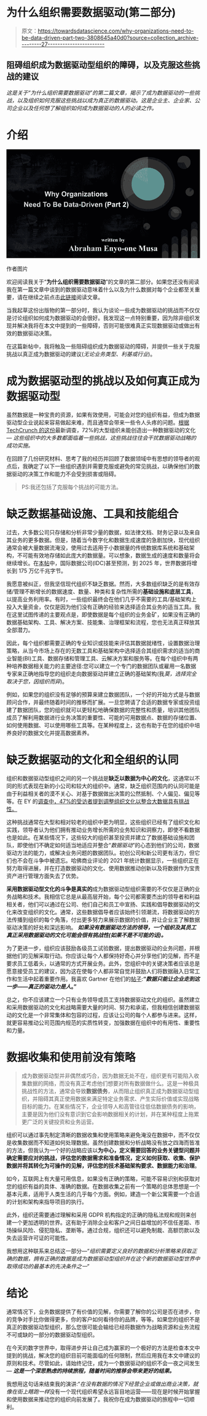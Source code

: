 # 为什么组织需要数据驱动(第二部分)

> 原文：<https://towardsdatascience.com/why-organizations-need-to-be-data-driven-part-two-3808645a40d0?source=collection_archive---------27----------------------->

## 阻碍组织成为数据驱动型组织的障碍，以及克服这些挑战的建议

*这是关于“为什么组织需要数据驱动”的第二篇文章，揭示了成为数据驱动的一些挑战，以及组织如何克服这些挑战以成为真正的数据驱动。这是企业主、企业家、公司企业以及任何想了解组织如何成为数据驱动的人的必读之作。*

# 介绍

![](img/93a30eac4470360e0681ae58f25b590c.png)

作者图片

欢迎阅读我关于“**为什么组织需要数据驱动**”的文章的第二部分。如果您还没有阅读我在第一篇文章中谈到的数据驱动意味着什么以及为什么数据对每个企业都至关重要，请在继续之前点击[此链接](/why-organizations-need-to-be-data-driven-98ade3ca53a)阅读文章。

当我起草这份出版物的第一部分时，我认为谈论一些成为数据驱动的挑战而不仅仅是讨论组织如何成为数据驱动的会很好。我发现这一点特别重要，因为除非组织发现并解决我将在本文中提到的一些障碍，否则可能很难真正实现数据驱动或做出有效的数据驱动决策。

在这篇新帖中，我将触及一些阻碍组织成为数据驱动的障碍，并提供一些关于克服挑战以真正成为数据驱动的建议(*无论业务类型、利基或行业*)。

# 成为数据驱动型的挑战以及如何真正成为数据驱动型

虽然数据是一种宝贵的资源，如果有效使用，可能会对您的组织有益，但成为数据驱动型企业说起来容易做起来难，而且通常会带来一些令人头疼的问题。[根据 TechCrunch 的这份](https://techcrunch.com/2019/02/06/big-companies-are-not-becoming-data-driven-fast-enough/?guccounter=1)最新调查，72%的大型组织未能创造出一种数据驱动的文化— *这些组织中的大多数都面临着一些挑战，这些挑战往往会干扰数据驱动战略的成功实施。*

在回顾了几份研究材料、思考了我的经历并回顾了数据领域中有思想的领导者的观点后，我确定了以下一些组织遇到并需要克服或避免的常见挑战，以确保他们的数据驱动的决策工作和能力不会受到损害或阻碍。

> PS:我还包括了克服每个挑战的可能方法。

# **缺乏数据基础设施、工具和技能组合**

过去，大多数公司只存储和分析非常少量的数据，如法律文档、财务记录以及来自其业务的更多数据。但是，随着当今数字化和数据生成速度的急剧加快，现代组织通常会被大量数据流淹没，使用过去适用于小数据量的传统数据库系统和基础架构，不可能有效地存储如此庞大的数据量。可以想象，数据生成的速度和数量将会继续增长。在[本帖](https://www.networkworld.com/article/3325397/idc-expect-175-zettabytes-of-data-worldwide-by-2025.html)中，国际数据公司(IDC)甚至预测，到 2025 年，世界数据将增长到 175 万亿千兆字节。

我愿意被纠正，但我坚信现代组织不缺乏数据。然而，大多数组织缺乏的是有效存储/管理不断增长的数据速度、数量、种类和复杂性所需的**基础设施和底层工具**，以提高业务利用率。有时，一些组织最终会在他们几乎不需要的工具/基础架构上投入大量资金，仅仅是因为他们没有正确的经验来选择适合其业务的适当工具。我在这里试图传递的主要观点是，即使数据是每个组织的业务金矿，如果没有正确的数据基础架构、工具、解决方案、技能集、治理框架和流程，您也无法真正释放其全部潜力。

因此，每个组织都需要正确的专业知识或技能来评估其数据就绪性，设置数据治理策略，从当今市场上存在的无数工具和基础架构中选择适合其组织需求的适当的商业智能(BI)工具、数据存储和管理工具、云解决方案和服务等。在每个组织中有两种培养数据相关能力的主要途径:您可以建立一个专门的数据团队或雇用一名数据专家来正确地指导您的组织走向数据驱动并建立正确的基础架构(我*莫，选择完全取决于您，因组织而异*)。

例如，如果您的组织没有足够的预算来建立数据团队，一个好的开始方式是与数据顾问合作，并最终随着时间的推移而扩展。一旦您聘请了合适的数据专家或投资组建了数据团队，您的组织就可以更轻松地确保数据的完整性和质量，培训其他团队成员了解利用数据进行业务决策的重要性、可能的可用数据点、数据的存储位置、如何使用数据、可以使用哪些工具等。在某种程度上，这也有助于在您的组织中培养良好的数据文化并提高数据素养。

# 缺乏数据驱动的文化和全组织的认同

组织和数据驱动型组织之间的另一个挑战是**缺乏以数据为中心的文化**，这通常以不同的形式表现在新的小公司和较大的组织中。通常，缺乏组织范围内的认同可能是由于利益相关者的漠不关心、对基于数据做出决策的公然抵制、个人偏见、偏见等等。在 EY 的[调查中，47%的受访者提到调整组织文化以整合大数据具有挑战性。](https://assets.ey.com/content/dam/ey-sites/ey-com/en_gl/topics/digital/ey-global-becoming-an-analytics-driven-organization.pdf)

这种挑战通常在大型和相对较老的组织中更为明显，这些组织已经有了组织文化和实践，领导者认为他们拥有推动业务增长所需的业务知识和洞察力，即使不看数据也是如此。在某些情况下，这些较大的组织甚至投资并建立了数据基础设施和团队，即使他们不确定如何适当地适应并整合“*数据驱动*”的心态到他们的公司，数据驱动方法的能力，或解决业务问题的数据团队。初创公司和新公司更有活力，但它们也不会在斗争中被遗忘。哈佛商业评论的 2021 年统计数据显示，一些组织正在努力取得进展，并在打造数据驱动的文化、使用数据推动创新以及将数据作为宝贵资产进行管理方面失去了优势。

**采用数据驱动型文化的斗争是真实的**成为数据驱动型组织需要的不仅仅是正确的业务战略和技术。我相信它总是从最高层开始，每个公司都需要杰出的领导者和利益相关者，他们可以通过在公司、他们自己和员工中宣扬、实践和倡导数据驱动的文化来改变组织的文化。通常，这些数据倡导者应该始终引领潮流，将数据驱动的方法传播到组织的每个角落，付出更多努力来展示数据的价值，并让企业主了解数据驱动决策的好处和深远影响。 ***如果没有数据驱动方法的领导，一个组织及其员工真正采用数据驱动的文化可能会很有挑战性(如果不是不可能的话)。***

为了更进一步，组织应该鼓励各级员工试验数据，提出数据驱动的业务问题，并根据他们的见解采取行动。你应该让每个人都保持好奇心并分享他们的见解，而不是要求员工低着头，以通常的方式开展业务。此外，您组织中的关键决策者应该总是愿意接受员工的建议，因为这在使每个人都非常自觉并鼓励人们将数据融入日常工作和生活中起着重要作用。我喜欢 Gartner 在他们的[帖子](https://www.gartner.com/smarterwithgartner/the-key-to-establishing-a-data-driven-culture):**“*数据只能让企业走到这一步——真正的驱动力是人*。”**

总之，你不应该建立一个只有业务领导或员工支持数据驱动文化的组织。虽然建立和采用数据驱动的文化和战略需要大量的时间、努力和承诺，但我相信创建数据驱动的文化是一个非常集体和包容的过程，应该让公司的每个人都参与进来。这样，就更容易推动公司范围内规范的实质性转变，加强数据在组织中的有用性、重要性和力量。

# 数据收集和使用前没有策略

> 成为数据驱动型并非偶然或巧合，因为数据无处不在，组织更有可能陷入收集数据的网络，而没有真正考虑他们想要对所有数据做什么。这是一种极具挑战性的方法，通常会导致**数据债务**，从而阻止组织真正成为数据驱动型组织，并阻碍其真正使用数据来满足特定业务需求、产生实际价值或实现战略目标的能力。在某些情况下，企业领导人和高管往往低估数据债务的影响，主要是因为他们没有意识到它会影响数据相关的计划，并在某种程度上拖累更广泛的关键投资和业务运营。

组织可以通过事先制定清晰的数据收集和使用策略来避免淹没在数据中，而不仅仅是收集数据而不知道如何处理数据。虽然创建数据和分析战略没有放之四海而皆准的方法，但我认为一个好的战略应该以**为中心，定义需要回答的业务关键型问题并确定需要应对的挑战，评估您的数据需求和准备情况，定义如何获取、收集、保护数据并将其转化为可操作的见解，评估您的技术基础架构要求、数据能力和治理**。

如今，互联网上有大量可用信息，如果没有正确的策略，可能不容易识别和获取对您的组织有益的具体、准确的数据。在数据收集之前有一个策略的总体思想是一个基本元素，适用于人类生活的几乎每个方面。例如，建造一个新公寓需要一个合适的计划和架构来指导项目的执行。

此外，组织还需要通过理解和采用 GDPR 机构指定的正确的隐私法规和规则来创建一个更加透明的世界。这有助于消除企业和客户之间日益增加的不信任差距、市场操纵风险、侵犯隐私、垄断等。通过合规，组织还可以避免制裁、高额罚款以及失去运营许可证的可能性。

我想用这种联系来总结这一部分—“*组织需要定义良好的数据和分析策略来获取正确的数据，拥有正确的数据是成为数据驱动型组织并在这个新的数据驱动型世界中取得成功的最基本的先决条件之一*”

# 结论

通常情况下，业务数据提供了有价值的见解，你需要了解你的公司是否在进步，你的竞争对手比你做得更多，你的客户如何看待你的品牌，等等。如果您的组织不是真正的数据驱动型组织，那么您很可能会输给已经将数据作为战略资源和业务流程不可或缺的一部分的数据驱动型组织。

在今天的数字世界中，取得进步并让自己成为赢家的一个极好的方法是检查本文中提到的挑战，解决您的组织目前可能面临的任何限制，然后应用我在本文中建议的原则和技术。尽管如此，请始终记住，成为一个数据驱动的组织不会一夜之间发生— ***这是一个深思熟虑的持续旅程，随着时间的推移会带来更好的结果。***

我想用这句话来结束我的演讲:“*在没有数据的情况下经营企业或做出商业决策，就像在街上瞎跑一样*没有一个现代组织希望永远盲目地运营——现在是时候开始掌握和使用数据来推动您的组织向前发展了。我祝你在成为数据驱动的旅程中一切顺利。
